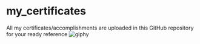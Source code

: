 # my_certificates
All my certificates/accomplishments are uploaded in this GitHub repository for your ready reference
![giphy](https://github.com/coder-brunette/my_certificates/assets/25826647/3ca7db49-1ac6-4731-8dcd-db7efee92c24)
